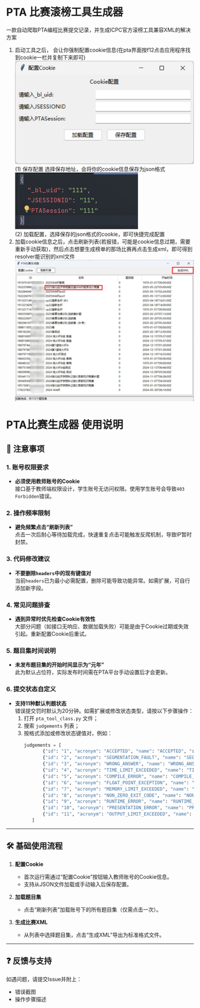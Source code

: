 # PTA 比赛滚榜工具生成器



一款自动爬取PTA编程比赛提交记录，并生成ICPC官方滚榜工具兼容XML的解决方案


1. 启动工具之后， 会让你强制配置cookie信息(在pta界面按f12点击应用程序找到cookie一栏并复制下来即可)<br>
![img_3.png](images/img_3.png)<br>
   (1) 保存配置 选择保存地址，会将你的cookie信息保存为json格式<br>
    ![img_2.png](images/img_1.png)<br>
   (2) 加载配置，选择保存的json格式的cookie，即可快捷完成配置
2. 加载cookie信息之后，点击刷新列表(若报错，可能是cookie信息过期，需要重新手动获取)，然后点击想要生成榜单的那场比赛再点击生成xml，即可得到resolver能识别的xml文件<br>
    ![img_1.png](images/img_2.png)

# PTA比赛生成器 使用说明

## 📌 注意事项

### 1. 账号权限要求
- **必须使用教师账号的Cookie**  
  接口基于教师端权限设计，学生账号无访问权限。使用学生账号会导致`403 Forbidden`错误。

### 2. 操作频率限制
- **避免频繁点击“刷新列表”**  
  点击一次后耐心等待加载完成，快速重复点击可能触发反爬机制，导致IP暂时封禁。

### 3. 代码修改建议
- **不要删除`headers`中的现有键值对**  
  当前`headers`已为最小必需配置，删除可能导致功能异常。如需扩展，可自行添加新字段。

### 4. 常见问题排查
- **遇到异常时优先检查Cookie有效性**  
  大部分问题（如接口无响应、数据加载失败）可能是由于Cookie过期或失效引起。重新配置Cookie后重试。

### 5. 题目集时间说明
- **未发布题目集的开始时间显示为“元年”**  
  此为默认占位符，实际发布时间需在PTA平台手动设置后才会更新。

### 6. 提交状态自定义
- **支持11种默认判题状态**  
  错误提交罚时默认为20分钟。如需扩展或修改状态类型，请按以下步骤操作：  
  1. 打开 `pta_tool_class.py` 文件；  
  2. 搜索 `judgements` 列表；  
  3. 按格式添加或修改状态键值对，例如：  
     ```python
     judgements = [
            {"id": "1", "acronym": "ACCEPTED", "name": "ACCEPTED", "solved": "true", "penalty": "false"},
            {"id": "2", "acronym": "SEGMENTATION_FAULT", "name": "SEGMENTATION_FAULT", "solved": "false","penalty": "true"},
            {"id": "3", "acronym": "WRONG_ANSWER", "name": "WRONG_ANSWER", "solved": "false", "penalty": "true"},
            {"id": "4", "acronym": "TIME_LIMIT_EXCEEDED", "name": "TIME_LIMIT_EXCEEDED", "solved": "false","penalty": "true"},
            {"id": "5", "acronym": "COMPILE_ERROR", "name": "COMPILE_ERROR", "solved": "false", "penalty": "false"},
            {"id": "6", "acronym": "FLOAT_POINT_EXCEPTION", "name": "FLOAT_POINT_EXCEPTION", "solved": "false","penalty": "true"},
            {"id": "7", "acronym": "MEMORY_LIMIT_EXCEEDED", "name": "MEMORY_LIMIT_EXCEEDED", "solved": "false","penalty": "true"},
            {"id": "8", "acronym": "NON_ZERO_EXIT_CODE", "name": "NON_ZERO_EXIT_CODE", "solved": "false","penalty": "true"},
            {"id": "9", "acronym": "RUNTIME_ERROR", "name": "RUNTIME_ERROR", "solved": "false", "penalty": "true"},
            {"id": "10", "acronym": "PRESENTATION_ERROR", "name": "PRESENTATION_ERROR", "solved": "false","penalty": "true"},
            {"id": "11", "acronym": "OUTPUT_LIMIT_EXCEEDED", "name": "OUTPUT_LIMIT_EXCEEDED", "solved": "false","penalty": "true"}
        ]
     ```

---

## 🛠️ 基础使用流程

1. **配置Cookie**  
   - 首次运行需通过“配置Cookie”按钮输入教师账号的Cookie信息。
   - 支持从JSON文件加载或手动输入后保存配置。

2. **加载题目集**  
   - 点击“刷新列表”加载账号下的所有题目集（仅需点击一次）。

3. **生成比赛XML**  
   - 从列表中选择题目集，点击“生成XML”导出为标准格式文件。

---

## ❓ 反馈与支持  
如遇问题，请提交Issue并附上：  
- 错误截图  
- 操作步骤描述  
